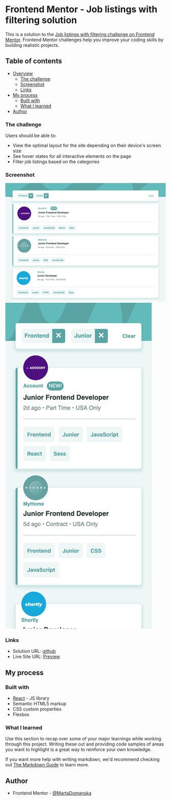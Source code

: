 # Frontend Mentor - Job listings with filtering solution

This is a solution to the [Job listings with filtering challenge on Frontend Mentor](https://www.frontendmentor.io/challenges/job-listings-with-filtering-ivstIPCt). Frontend Mentor challenges help you improve your coding skills by building realistic projects. 

## Table of contents

- [Overview](#overview)
  - [The challenge](#the-challenge)
  - [Screenshot](#screenshot)
  - [Links](#links)
- [My process](#my-process)
  - [Built with](#built-with)
  - [What I learned](#what-i-learned)
- [Author](#author)

### The challenge

Users should be able to:

- View the optimal layout for the site depending on their device's screen size
- See hover states for all interactive elements on the page
- Filter job listings based on the categories

### Screenshot

![alt text](design/solution-desktop-design.png)
![alt text](design/solution-mobile-design.png)

### Links

- Solution URL: [github](https://github.com/MartaDomanska/Job-listings-with-filtering)
- Live Site URL: [Preview](https://job-listings-with-filtering-alpha-lac.vercel.app/)

## My process

### Built with

- [React](https://reactjs.org/) - JS library
- Semantic HTML5 markup
- CSS custom properties
- Flexbox

### What I learned

Use this section to recap over some of your major learnings while working through this project. Writing these out and providing code samples of areas you want to highlight is a great way to reinforce your own knowledge.



If you want more help with writing markdown, we'd recommend checking out [The Markdown Guide](https://www.markdownguide.org/) to learn more.

## Author

- Frontend Mentor - [@MartaDomanska](https://www.frontendmentor.io/profile/MartaDomanska)